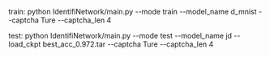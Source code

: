 train:
python IdentifiNetwork/main.py --mode train --model_name d_mnist --captcha Ture --captcha_len 4

test:
python IdentifiNetwork/main.py --mode test --model_name jd --load_ckpt best_acc_0.972.tar --captcha Ture --captcha_len 4